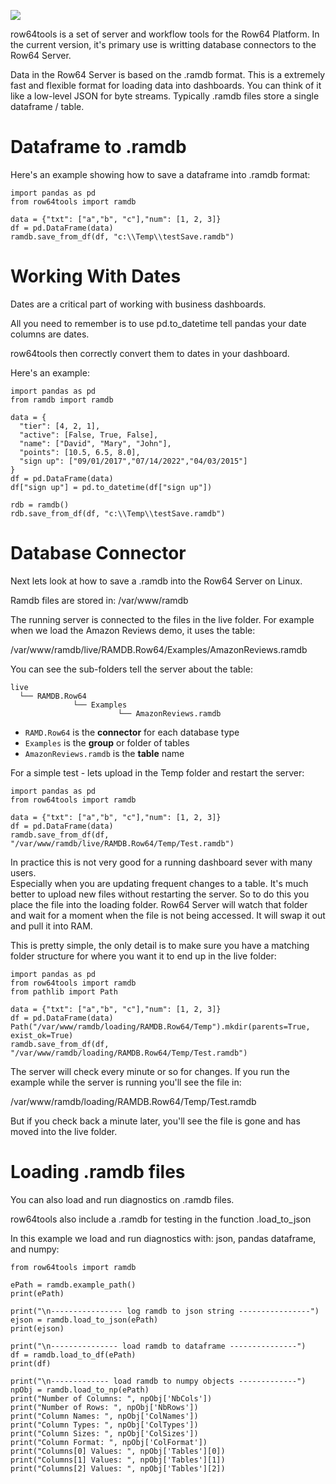 
![](https://app.row64.com/images/Row64_Tools.png)


row64tools is a set of server and workflow tools for the Row64 Platform.  In the current version, it's primary use is writting database connectors to the Row64 Server.


Data in the Row64 Server is based on the .ramdb format.  This is a extremely fast and flexible format for loading data into dashboards.  You can think of it like a low-level JSON for byte streams.  Typically .ramdb files store a single dataframe / table.

Dataframe to .ramdb
=======

Here's an example showing how to save a dataframe into .ramdb format:

```
import pandas as pd
from row64tools import ramdb

data = {"txt": ["a","b", "c"],"num": [1, 2, 3]}
df = pd.DataFrame(data)
ramdb.save_from_df(df, "c:\\Temp\\testSave.ramdb")
```


Working With Dates
=======

Dates are a critical part of working with business dashboards.


All you need to remember is to use pd.to_datetime tell pandas your date columns are dates.


row64tools then correctly convert them to dates in your dashboard.


Here's an example:

```
import pandas as pd
from ramdb import ramdb

data = {
  "tier": [4, 2, 1],
  "active": [False, True, False],
  "name": ["David", "Mary", "John"],
  "points": [10.5, 6.5, 8.0],
  "sign up": ["09/01/2017","07/14/2022","04/03/2015"]
}
df = pd.DataFrame(data)
df["sign up"] = pd.to_datetime(df["sign up"])

rdb = ramdb()
rdb.save_from_df(df, "c:\\Temp\\testSave.ramdb")
```


Database Connector
=======

Next lets look at how to save a .ramdb into the Row64 Server on Linux.


Ramdb files are stored in: /var/www/ramdb


The running server is connected to the files in the live folder.
For example when we load the Amazon Reviews demo, it uses the table:


/var/www/ramdb/live/RAMDB.Row64/Examples/AmazonReviews.ramdb


You can see the sub-folders tell the server about the table:


```
live
  └── RAMDB.Row64
              └── Examples
                        └── AmazonReviews.ramdb
```

* <code>RAMD.Row64</code> is the **connector** for each database type
* <code>Examples</code> is the **group** or folder of tables
* <code>AmazonReviews.ramdb</code> is the **table** name


For a simple test - lets upload in the Temp folder and restart the server:


```
import pandas as pd
from row64tools import ramdb

data = {"txt": ["a","b", "c"],"num": [1, 2, 3]}
df = pd.DataFrame(data)
ramdb.save_from_df(df, "/var/www/ramdb/live/RAMDB.Row64/Temp/Test.ramdb")
```

In practice this is not very good for a running dashboard sever with many users.  
Especially when you are updating frequent changes to a table.
It's much better to upload new files without restarting the server.
So to do this you place the file into the loading folder.  Row64 Server will watch that folder and wait for a moment when the file is not being accessed. It will swap it out and pull it into RAM.


This is pretty simple, the only detail is to make sure you have a matching folder structure for where you want it to end up in the live folder:

```
import pandas as pd
from row64tools import ramdb
from pathlib import Path

data = {"txt": ["a","b", "c"],"num": [1, 2, 3]}
df = pd.DataFrame(data)
Path("/var/www/ramdb/loading/RAMDB.Row64/Temp").mkdir(parents=True, exist_ok=True)
ramdb.save_from_df(df, "/var/www/ramdb/loading/RAMDB.Row64/Temp/Test.ramdb")
```

The server will check every minute or so for changes.  If you run the example while the server is running you'll see the file in:

/var/www/ramdb/loading/RAMDB.Row64/Temp/Test.ramdb


But if you check back a minute later, you'll see the file is gone and has moved into the live folder.


Loading .ramdb files
=======

You can also load and run diagnostics on .ramdb files.


row64tools also include a .ramdb for testing in the function .load_to_json


In this example we load and run diagnostics with: json, pandas dataframe, and numpy:

```
from row64tools import ramdb

ePath = ramdb.example_path()
print(ePath)

print("\n---------------- log ramdb to json string ----------------") 
ejson = ramdb.load_to_json(ePath)
print(ejson)

print("\n--------------- load ramdb to dataframe ---------------") 
df = ramdb.load_to_df(ePath)
print(df)

print("\n------------- load ramdb to numpy objects -------------")
npObj = ramdb.load_to_np(ePath)
print("Number of Columns: ", npObj['NbCols'])
print("Number of Rows: ", npObj['NbRows'])
print("Column Names: ", npObj['ColNames'])
print("Column Types: ", npObj['ColTypes'])
print("Column Sizes: ", npObj['ColSizes'])
print("Column Format: ", npObj['ColFormat'])
print("Columns[0] Values: ", npObj['Tables'][0])
print("Columns[1] Values: ", npObj['Tables'][1])
print("Columns[2] Values: ", npObj['Tables'][2])
```



